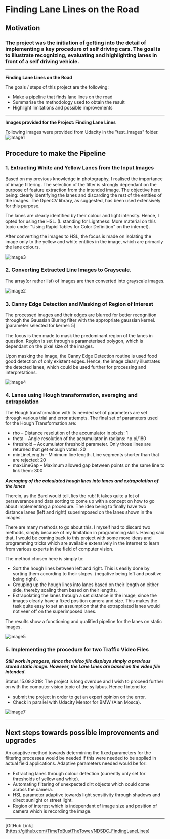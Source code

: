 # **Finding Lane Lines on the Road** 

## Motivation

### The project was the initiation of getting into the detail of implementing a key procedure of self driving cars. The goal is to illustrate recognizing, evaluating and highlighting lanes in front of a self driving vehicle.

---

**Finding Lane Lines on the Road**

The goals / steps of this project are the following:
* Make a pipeline that finds lane lines on the road
* Summarise the methodology used to obtain the result
* Highlight limitations and possible improvements


[//]: # (Image References)

[image1]: ./test_images_output/Collection_InputImages.jpg "Input Images"
[image2]: ./test_images_output/Collection_GrayImages.jpg "Gray Images"
[image3]: ./test_images_output/Collection_HSLDetectedLines.jpg "Line Detection"
[image4]: ./test_images_output/Collection_CannyMask.jpg "Filtered and Canny Masked"
[image5]: ./test_images_output/Collection_FinalResult.jpg "Final Hough Line averaged Lanes"

[//]: # (Video References)

[image6]: ./test_videos_output/solidWhiteRight.jpg "WhiteRightVideo"
[image7]: ./test_videos_output/solidYellowLeftImage.jpg "YellowLeftVideo"
---

**Images provided for the Project: Finding Lane Lines**

Following images were provided from Udacity in the "test_images" folder.
![image1]

## Procedure to make the Pipeline

### 1. Extracting White and Yellow Lanes from the Input Images

Based on my previous knowledge in photography, I realised the importance of image filtering. The selection of the filter is strongly dependant on the purpose of feature extraction from the intended image. The objective here being: clearly identifying the lanes and discarding the rest of the entities of the images. The OpenCV library, as suggested, has been used extensively for this purpose.

The lanes are clearly identified by their colour and light intensity. Hence, I opted for using the HSL. (L standing for Lightness: More material on this topic under "Using Rapid Tables for Color Definition" on the internet).

After converting the images to HSL, the focus is made on isolating the image only to the yellow and white entities in the image, which are primarily the lane colours.

![image3]

### 2. Converting Extracted Line Images to Grayscale.

The array(or rather list) of images are then converted into grayscale images.

![image2]

### 3. Canny Edge Detection and Masking of Region of Interest

The processed images and their edges are blurred for better recognition through the Gaussian Bluring filter with the appropriate gaussian kernel. [parameter selected for kernel: 5]

The focus is then made to mask the predominant region of the lanes in question. Region is set through a parameterised polygon, which is dependant on the pixel size of the images.

Upon masking the image, the Canny Edge Detection routine is used food good detection of only existent edges. Hence, the image clearly illustrates the detected lanes, which could be used further for processing and interpretations.

![image4]

### 4. Lanes using Hough transformation, averaging and extrapolation

The Hough transformation with its needed set of parameters are set through various trial and error attempts. The final set of parameters used for the Hough Transformation are:

* rho – Distance resolution of the accumulator in pixels: 1
* theta – Angle resolution of the accumulator in radians: np.pi/180
* threshold – Accumulator threshold parameter. Only those lines are returned that get enough votes: 20
* minLineLength – Minimum line length. Line segments shorter than that are rejected: 20
* maxLineGap – Maximum allowed gap between points on the same line to link them: 300

***Averaging of the calculated hough lines into lanes and extrapolation of the lanes***

Therein, as the Bard would tell, lies the rub! It takes quite a lot of perseverance and data sorting to come up with a concept on how to go about implementing a procedure. The idea being to finally have two distance lanes (left and right) superimposed on the lanes shown in the images.

There are many methods to go about this. I myself had to discard two methods, simply because of my limitation in programming skills. Having said that, I would be coming back to this project with some more ideas and programming tricks which are available extensively in the internet to learn from various experts in the field of computer vision.

The method chosen here is simply to:
* Sort the hough lines between left and right. This is easily done by sorting them according to their slopes. (negative being left and positive being right).
* Grouping up the hough lines into lanes based on their length on either side, thereby scaling them based on their lengths.
* Extrapolating the lanes through a set distance in the image, since the images clearly have a fixed position camera and size. This makes the task quite easy to set an assumption that the extrapolated lanes would not veer off on the superimposed lanes.

The results show a functioning and qualified pipeline for the lanes on static images.

![image5]

### 5. Implementing the procedure for two Traffic Video Files
***Still work in progess, since the video file displays simply a previous stored static image. However, the Lane Lines are based on the video file intended.***

Status 15.09.2019: The project is long overdue and I wish to proceed further on with the computer vision topic of the syllabus. Hence I intend to:
* submit the project in order to get an expert opinion on the error.
* Check in parallel with Udacity Mentor for BMW (Alan Mosca).

![image7]

---
## Next steps towards possible improvements and upgrades

An adaptive method towards determining the fixed parameters for the filtering processes would be needed if this were needed to be applied in actual field applications. Adaptive parameters needed would be for:

* Extracting lanes through colour detection (currently only set for thresholds of yellow and white).
* Automating filtering of unexpected dirt objects which could come across the camera.
* HSL parameter adaptive towards light sensitivity through shadows and direct sunlight or street light.
* Region of interest which is independant of image size and position of camera which is recording the image.

---
[GitHub Link]
(https://github.com/TimeToBustTheTower/NDSDC_FindingLaneLines)
